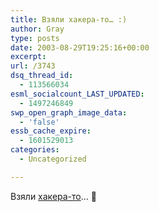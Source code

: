 ```yaml
---
title: Взяли хакера-то… :)
author: Gray
type: posts
date: 2003-08-29T19:25:16+00:00
excerpt:
url: /3743
dsq_thread_id:
  - 113566034
esml_socialcount_LAST_UPDATED:
  - 1497246849
swp_open_graph_image_data:
  - 'false'
essb_cache_expire:
  - 1601529013
categories:
  - Uncategorized

---
```








Взяли <a href="http://www.theinquirer.net/?article=11277" target="_blank">хакера-то</a>&#8230; 🙂